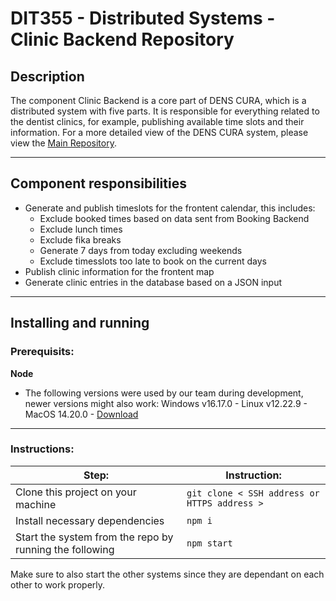 # DIT355 - Distributed Systems - Clinic Backend Repository

 
 
## Description
The component Clinic Backend is a core part of DENS CURA, which is a distributed system with five parts. It is responsible for everything related to the dentist clinics, for example, publishing available time slots and their information. For a more detailed view of the DENS CURA system, please view the [Main Repository](https://github.com/PatyMarklund/DIT355-Distributed-System-Main). 

***  

## Component responsibilities

* Generate and publish timeslots for the frontent calendar, this includes:
    * Exclude booked times based on data sent from Booking Backend
    * Exclude lunch times
    * Exclude fika breaks
    * Generate 7 days from today excluding weekends
    * Exclude timesslots too late to book on the current days
* Publish clinic information for the frontent map
* Generate clinic entries in the database based on a JSON input



*** 

 
 

## Installing and running 

### Prerequisits:


**Node** 

* The following versions were used by our team during development, newer versions might also work: Windows v16.17.0 - Linux v12.22.9 - MacOS 14.20.0 - [Download](https://nodejs.org/en/download/) 


*** 
### Instructions:

| Step: | Instruction: |
| ------ | ------ |
| Clone this project on your machine | `git clone < SSH address or HTTPS address >` |
| Install necessary dependencies  | `npm i` |
| Start the system from the repo by running the following  | `npm start` |
 
 Make sure to also start the other systems since they are dependant on each other to work properly.
 

#

